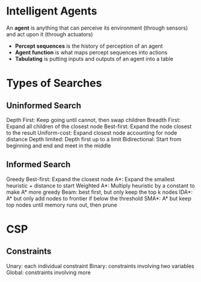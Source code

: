 # Intelligent Agents

An **agent** is anything that can perceive its environment (through sensors) and act upon it (through actuators)

- **Percept sequences** is the history of perception of an agent
- **Agent function** is what maps percept sequences into actions
- **Tabulating** is putting inputs and outputs of an agent into a table

# Types of Searches

## Uninformed Search

Depth First: Keep going until cannot, then swap children
Breadth First: Expand all children of the closest node
Best-first: Expand the node closest to the result
Uniform-cost: Expand closest node accounting for node distance
Depth limited: Depth first up to a limit
Bidirectional: Start from beginning and end and meet in the middle

## Informed Search

Greedy Best-first: Expand the closest node
A\*: Expand the smallest heuristic + distance to start
Weighted A\*: Multiply heuristic by a constant to make A* more greedy
Beam: best first, but only keep the top k nodes
IDA\*: A* but only add nodes to frontier if below the threshold
SMA\*: A* but keep top nodes until memory runs out, then prune

# CSP
## Constraints
Unary: each individual constraint
Binary: constraints involving two variables
Global: constraints involving more

